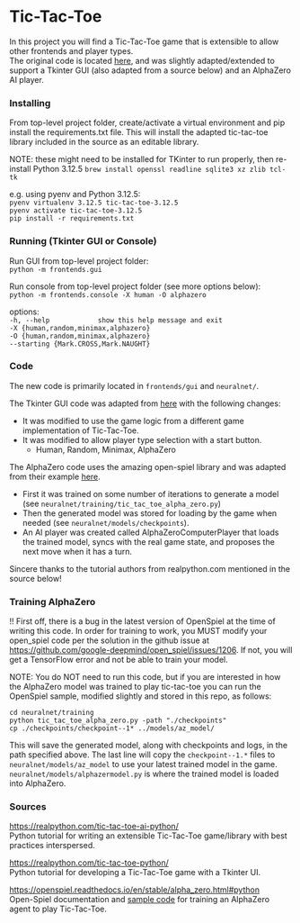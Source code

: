 # Tic-Tac-Toe

In this project you will find a Tic-Tac-Toe game that is extensible to allow 
other frontends and player types. \
The original code is located [here](https://realpython.com/tic-tac-toe-ai-python/), and was slightly adapted/extended to support 
a Tkinter GUI (also adapted from a source below) and an AlphaZero AI player.

### Installing

From top-level project folder, create/activate a virtual environment and 
pip install the requirements.txt file. This will install the adapted
tic-tac-toe library included in the source as an editable library.

NOTE: these might need to be installed for TKinter to run properly, then re-install Python 3.12.5
`brew install openssl readline sqlite3 xz zlib tcl-tk`

e.g. using pyenv and Python 3.12.5: \
`pyenv virtualenv 3.12.5 tic-tac-toe-3.12.5` \
`pyenv activate tic-tac-toe-3.12.5` \
`pip install -r requirements.txt`

### Running (Tkinter GUI or Console)

Run GUI from top-level project folder:\
`python -m frontends.gui`

Run console from top-level project folder (see more options below): \
`python -m frontends.console -X human -O alphazero`

options: \
  `-h, --help            show this help message and exit` \
  `-X {human,random,minimax,alphazero}` \
  `-O {human,random,minimax,alphazero}` \
  `--starting {Mark.CROSS,Mark.NAUGHT}`


### Code

The new code is primarily located in `frontends/gui` and `neuralnet/`.

The Tkinter GUI code was adapted from [here](https://realpython.com/tic-tac-toe-python/) with the following changes:

* It was modified to use the game logic from a different game implementation of Tic-Tac-Toe.
* It was modified to allow player type selection with a start button.
  * Human, Random, Minimax, AlphaZero

The AlphaZero code uses the amazing open-spiel library and was adapted from their example [here](https://github.com/google-deepmind/open_spiel/blob/master/open_spiel/python/examples/tic_tac_toe_alpha_zero.py).

* First it was trained on some number of iterations to generate a model (see `neuralnet/training/tic_tac_toe_alpha_zero.py`)
* Then the generated model was stored for loading by the game when needed (see `neuralnet/models/checkpoints`).
* An AI player was created called AlphaZeroComputerPlayer that loads the trained model, syncs with the real game state, and proposes the next move when it has a turn.

Sincere thanks to the tutorial authors from realpython.com mentioned in the source below!

### Training AlphaZero

!! First off, there is a bug in the latest version of OpenSpiel at the time of writing this code.
In order for training to work, you MUST modify your open_spiel code per the solution in the github issue at https://github.com/google-deepmind/open_spiel/issues/1206.
If not, you will get a TensorFlow error and not be able to train your model.

NOTE: You do NOT need to run this code, but if you are interested in how the AlphaZero model was trained to play tic-tac-toe
you can run the OpenSpiel sample, modified slightly and stored in this repo, as follows:

`cd neuralnet/training` \
`python tic_tac_toe_alpha_zero.py -path "./checkpoints"` \
`cp ./checkpoints/checkpoint--1* ../models/az_model/`

This will save the generated model, along with checkpoints and logs, in the path specified above.
The last line will copy the `checkpoint--1.*` files to `neuralnet/models/az_model` to use your latest trained model in the game. \
`neuralnet/models/alphazermodel.py` is where the trained model is loaded into AlphaZero.

### Sources

https://realpython.com/tic-tac-toe-ai-python/ \
Python tutorial for writing an extensible Tic-Tac-Toe game/library with best practices interspersed.

https://realpython.com/tic-tac-toe-python/ \
Python tutorial for developing a Tic-Tac-Toe game with a Tkinter UI. 

https://openspiel.readthedocs.io/en/stable/alpha_zero.html#python \
Open-Spiel documentation and [sample code](https://github.com/google-deepmind/open_spiel/blob/master/open_spiel/python/examples/tic_tac_toe_alpha_zero.py) for training an AlphaZero agent to play Tic-Tac-Toe.